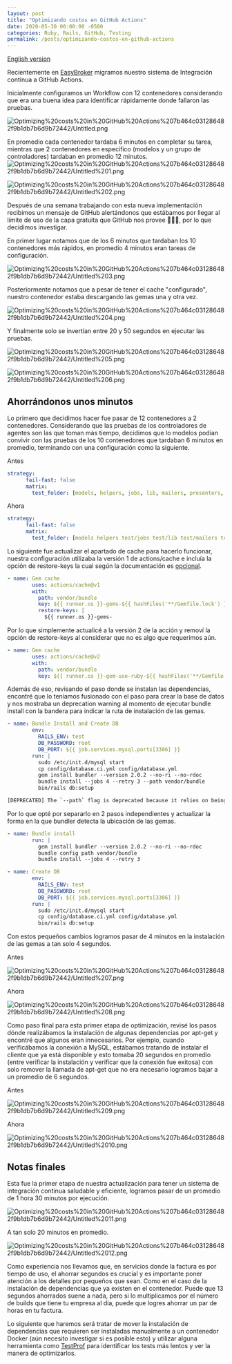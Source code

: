 ```yaml
---
layout: post
title: "Optimizando costos en GitHub Actions"
date: 2020-05-30 00:00:00 -0500
categories: Ruby, Rails, GitHub, Testing
permalink: /posts/optimizando-costos-en-github-actions
---
```


[English version](/posts/optimizing-costs-in-github-actions)

Recientemente en [EasyBroker](https://www.easybroker.com/) migramos nuestro sistema de Integración continua a GitHub Actions.

Inicialmente configuramos un Workflow con 12 contenedores considerando que era una buena idea para identificar rápidamente donde fallaron las pruebas.

![Optimizing%20costs%20in%20GitHub%20Actions%207b464c031286482f9b1db7b6d9b72442/Untitled.png](https://res.cloudinary.com/juancrg90/image/upload/v1590892644/Optimizing%20costs%20in%20GitHub%20Actions%207b464c031286482f9b1db7b6d9b72442/Untitled_e9sjqq.png)

En promedio cada contenedor tardaba 6 minutos en completar su tarea, mientras que 2 contenedores en específico (modelos y un grupo de controladores) tardaban en promedio 12 minutos.
![Optimizing%20costs%20in%20GitHub%20Actions%207b464c031286482f9b1db7b6d9b72442/Untitled%201.png](https://res.cloudinary.com/juancrg90/image/upload/v1590892643/Optimizing%20costs%20in%20GitHub%20Actions%207b464c031286482f9b1db7b6d9b72442/Untitled_1_rbxmvb.png)

![Optimizing%20costs%20in%20GitHub%20Actions%207b464c031286482f9b1db7b6d9b72442/Untitled%202.png](https://res.cloudinary.com/juancrg90/image/upload/v1590892643/Optimizing%20costs%20in%20GitHub%20Actions%207b464c031286482f9b1db7b6d9b72442/Untitled_2_oornut.png)

Después de una semana trabajando con esta nueva implementación recibimos un mensaje de GitHub alertándonos que estábamos por llegar al límite de uso de la capa gratuita que GitHub nos provee 💸💸💸, por lo que decidimos investigar.

En primer lugar notamos que de los 6 minutos que tardaban los 10 contenedores más rápidos, en promedio 4 minutos eran tareas de configuración.

![Optimizing%20costs%20in%20GitHub%20Actions%207b464c031286482f9b1db7b6d9b72442/Untitled%203.png](https://res.cloudinary.com/juancrg90/image/upload/v1590892643/Optimizing%20costs%20in%20GitHub%20Actions%207b464c031286482f9b1db7b6d9b72442/Untitled_3_ryutfn.png)

Posteriormente notamos que a pesar de tener el cache "configurado", nuestro contenedor estaba descargando las gemas una y otra vez.

![Optimizing%20costs%20in%20GitHub%20Actions%207b464c031286482f9b1db7b6d9b72442/Untitled%204.png](https://res.cloudinary.com/juancrg90/image/upload/v1590892644/Optimizing%20costs%20in%20GitHub%20Actions%207b464c031286482f9b1db7b6d9b72442/Untitled_4_mkohr1.png)

Y finalmente solo se invertían entre 20 y 50 segundos en ejecutar las pruebas.

![Optimizing%20costs%20in%20GitHub%20Actions%207b464c031286482f9b1db7b6d9b72442/Untitled%205.png](https://res.cloudinary.com/juancrg90/image/upload/v1590892644/Optimizing%20costs%20in%20GitHub%20Actions%207b464c031286482f9b1db7b6d9b72442/Untitled_5_dhlisu.png)

![Optimizing%20costs%20in%20GitHub%20Actions%207b464c031286482f9b1db7b6d9b72442/Untitled%206.png](https://res.cloudinary.com/juancrg90/image/upload/v1590892643/Optimizing%20costs%20in%20GitHub%20Actions%207b464c031286482f9b1db7b6d9b72442/Untitled_6_u1saes.png)

## Ahorrándonos unos minutos

Lo primero que decidimos hacer fue pasar de 12 contenedores a 2 contenedores. Considerando que las pruebas de los controladores de agentes son las que toman más tiempo, decidimos que lo modelos podían convivir con las pruebas de los 10 contenedores que tardaban 6 minutos en promedio, terminando con una configuración como la siguiente.

Antes

```yaml
strategy:
      fail-fast: false
      matrix:
        test_folder: [models, helpers, jobs, lib, mailers, presenters, services, controllers/*.rb, controllers/admin, controllers/agent, controllers/webhooks, controllers/api]
```

Ahora

```yaml
strategy:
      fail-fast: false
      matrix:
        test_folder: [models helpers test/jobs test/lib test/mailers test/presenters test/services test/controllers/*.rb test/controllers/admin test/controllers/webhooks testcontrollers/api, controllers/agent]

```

Lo siguiente fue actualizar el apartado de cache para hacerlo funcionar, nuestra configuración utilizaba la versión 1 de actions/cache e incluía la opción de restore-keys la cual según la documentación es [opcional](https://github.com/actions/cache#inputs).

```yaml
- name: Gem cache
        uses: actions/cache@v1
        with:
          path: vendor/bundle
          key: ${{ runner.os }}-gems-${{ hashFiles('**/Gemfile.lock') }}
          restore-keys: |
            ${{ runner.os }}-gems-
```

Por lo que simplemente actualicé a la versión 2 de la acción y removí la opción de restore-keys al considerar que no es algo que requerimos aún.

```yaml
- name: Gem cache
        uses: actions/cache@v2
        with:
          path: vendor/bundle
          key: ${{ runner.os }}-gem-use-ruby-${{ hashFiles('**/Gemfile.lock') }}
```

Además de eso, revisando el paso donde se instalan las dependencias, encontré que lo teníamos fusionado con el paso para crear la base de datos y nos mostraba un deprecation warning al momento de ejecutar bundle install  con la bandera para indicar la ruta de instalación de las gemas.

```yaml
- name: Bundle Install and Create DB
        env:
          RAILS_ENV: test
          DB_PASSWORD: root
          DB_PORT: ${{ job.services.mysql.ports[3306] }}
        run: |
          sudo /etc/init.d/mysql start
          cp config/database.ci.yml config/database.yml
          gem install bundler --version 2.0.2 --no-ri --no-rdoc
          bundle install --jobs 4 --retry 3 --path vendor/bundle
          bin/rails db:setup
```

```bash
[DEPRECATED] The `--path` flag is deprecated because it relies on being remembered across bundler invocations, which bundler will no longer do in future versions. Instead please use `bundle config set path 'vendor/bundle'`, and stop using this flag
```

Por lo que opté por separarlo en 2 pasos independientes y actualizar la forma en la que bundler detecta la ubicación de las gemas.

```yaml
- name: Bundle install
        run: |
          gem install bundler --version 2.0.2 --no-ri --no-rdoc
          bundle config path vendor/bundle
          bundle install --jobs 4 --retry 3
```

```yaml
- name: Create DB
        env:
          RAILS_ENV: test
          DB_PASSWORD: root
          DB_PORT: ${{ job.services.mysql.ports[3306] }}
        run: |
          sudo /etc/init.d/mysql start
          cp config/database.ci.yml config/database.yml
          bin/rails db:setup
```

Con estos pequeños cambios logramos pasar de  4 minutos en la instalación de las gemas a tan solo 4 segundos.

Antes

![Optimizing%20costs%20in%20GitHub%20Actions%207b464c031286482f9b1db7b6d9b72442/Untitled%207.png](https://res.cloudinary.com/juancrg90/image/upload/v1590892644/Optimizing%20costs%20in%20GitHub%20Actions%207b464c031286482f9b1db7b6d9b72442/Untitled_7_tawvjy.png)

Ahora

![Optimizing%20costs%20in%20GitHub%20Actions%207b464c031286482f9b1db7b6d9b72442/Untitled%208.png](https://res.cloudinary.com/juancrg90/image/upload/v1590892644/Optimizing%20costs%20in%20GitHub%20Actions%207b464c031286482f9b1db7b6d9b72442/Untitled_8_dyhwlj.png)

Como paso final para esta primer etapa de optimización, revisé los pasos dónde realizábamos la instalación de algunas dependencias por apt-get y encontré que algunos eran innecesarios. Por ejemplo, cuando verificábamos la conexión a MySQL, estábamos tratando de instalar el cliente que ya está disponible y esto tomaba 20 segundos en promedio (entre verificar la instalación y verificar que la conexión fue exitosa) con solo remover la llamada de apt-get que no era necesario logramos bajar a un promedio de 6 segundos.

Antes

![Optimizing%20costs%20in%20GitHub%20Actions%207b464c031286482f9b1db7b6d9b72442/Untitled%209.png](https://res.cloudinary.com/juancrg90/image/upload/v1590892645/Optimizing%20costs%20in%20GitHub%20Actions%207b464c031286482f9b1db7b6d9b72442/Untitled_9_odbx1j.png)

Ahora

![Optimizing%20costs%20in%20GitHub%20Actions%207b464c031286482f9b1db7b6d9b72442/Untitled%2010.png](https://res.cloudinary.com/juancrg90/image/upload/v1590892644/Optimizing%20costs%20in%20GitHub%20Actions%207b464c031286482f9b1db7b6d9b72442/Untitled_10_s1uik1.png)

## Notas finales

Esta fue la primer etapa de nuestra actualización para tener un sistema de integración continua saludable y eficiente, logramos pasar de un promedio de 1 hora 30 minutos por ejecución.

![Optimizing%20costs%20in%20GitHub%20Actions%207b464c031286482f9b1db7b6d9b72442/Untitled%2011.png](https://res.cloudinary.com/juancrg90/image/upload/v1590892644/Optimizing%20costs%20in%20GitHub%20Actions%207b464c031286482f9b1db7b6d9b72442/Untitled_11_tt7ewa.png)

A tan solo 20 minutos en promedio.

![Optimizing%20costs%20in%20GitHub%20Actions%207b464c031286482f9b1db7b6d9b72442/Untitled%2012.png](https://res.cloudinary.com/juancrg90/image/upload/v1590892644/Optimizing%20costs%20in%20GitHub%20Actions%207b464c031286482f9b1db7b6d9b72442/Untitled_12_kifcvl.png)

Como experiencia nos llevamos que, en servicios donde la factura es por tiempo de uso, el ahorrar segundos es crucial y es importante poner atención a los detalles por pequeños que sean. Como en el caso de la instalación de dependencias que ya existen en el contenedor. Puede que 13 segundos ahorrados suene a nada, pero si lo multiplicamos por el número de builds que tiene tu empresa al día, puede que logres ahorrar un par de horas en tu factura.

Lo siguiente que haremos será tratar de mover la instalación de dependencias que requieren ser instaladas manualmente a un contenedor Docker (aún necesito investigar si es posible esto) y utilizar alguna herramienta como [TestProf](https://evilmartians.com/chronicles/testprof-a-good-doctor-for-slow-ruby-tests) para identificar los tests más lentos y ver la manera de optimizarlos.
